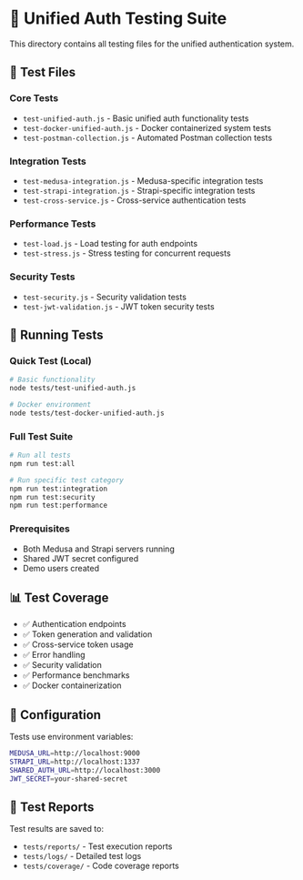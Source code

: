 # 🧪 Unified Auth Testing Suite

This directory contains all testing files for the unified authentication system.

## 📁 Test Files

### **Core Tests**
- `test-unified-auth.js` - Basic unified auth functionality tests
- `test-docker-unified-auth.js` - Docker containerized system tests
- `test-postman-collection.js` - Automated Postman collection tests

### **Integration Tests**
- `test-medusa-integration.js` - Medusa-specific integration tests
- `test-strapi-integration.js` - Strapi-specific integration tests
- `test-cross-service.js` - Cross-service authentication tests

### **Performance Tests**
- `test-load.js` - Load testing for auth endpoints
- `test-stress.js` - Stress testing for concurrent requests

### **Security Tests**
- `test-security.js` - Security validation tests
- `test-jwt-validation.js` - JWT token security tests

## 🚀 Running Tests

### **Quick Test (Local)**
```bash
# Basic functionality
node tests/test-unified-auth.js

# Docker environment
node tests/test-docker-unified-auth.js
```

### **Full Test Suite**
```bash
# Run all tests
npm run test:all

# Run specific test category
npm run test:integration
npm run test:security
npm run test:performance
```

### **Prerequisites**
- Both Medusa and Strapi servers running
- Shared JWT secret configured
- Demo users created

## 📊 Test Coverage

- ✅ Authentication endpoints
- ✅ Token generation and validation
- ✅ Cross-service token usage
- ✅ Error handling
- ✅ Security validation
- ✅ Performance benchmarks
- ✅ Docker containerization

## 🔧 Configuration

Tests use environment variables:
```bash
MEDUSA_URL=http://localhost:9000
STRAPI_URL=http://localhost:1337
SHARED_AUTH_URL=http://localhost:3000
JWT_SECRET=your-shared-secret
```

## 📝 Test Reports

Test results are saved to:
- `tests/reports/` - Test execution reports
- `tests/logs/` - Detailed test logs
- `tests/coverage/` - Code coverage reports